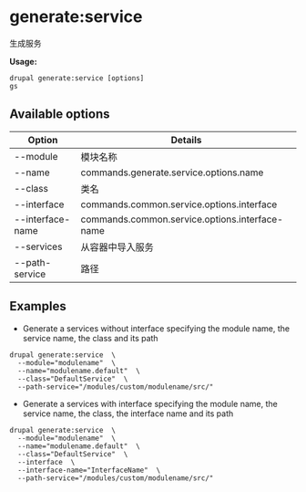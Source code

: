 # generate:service
生成服务

**Usage:**
```
drupal generate:service [options]
gs
```

## Available options
Option | Details
-------|-------------
--module | 模块名称
--name | commands.generate.service.options.name
--class | 类名
--interface | commands.common.service.options.interface
--interface-name | commands.common.service.options.interface-name
--services | 从容器中导入服务
--path-service | 路径

## Examples
* Generate a services without interface specifying the module name, the service name, the class and its path
```
drupal generate:service  \
  --module="modulename"  \
  --name="modulename.default"  \
  --class="DefaultService"  \
  --path-service="/modules/custom/modulename/src/"
```
* Generate a services with interface specifying the module name, the service name, the class, the interface name and its path
```
drupal generate:service  \
  --module="modulename"  \
  --name="modulename.default"  \
  --class="DefaultService"  \
  --interface  \
  --interface-name="InterfaceName"  \
  --path-service="/modules/custom/modulename/src/"
```
